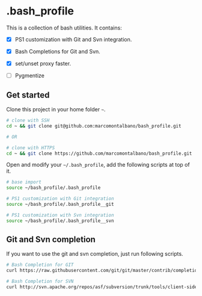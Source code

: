 # .bash_profile

This is a collection of bash utilities. It contains:

- [x] PS1 customization with Git and Svn integration.
- [x] Bash Completions for Git and Svn.
- [x] set/unset proxy faster.
- [ ] Pygmentize


## Get started

Clone this project in your home folder `~`.

```sh
# clone with SSH
cd ~ && git clone git@github.com:marcomontalbano/bash_profile.git

# OR

# clone with HTTPS
cd ~ && git clone https://github.com/marcomontalbano/bash_profile.git
```

Open and modify your `~/.bash_profile`, add the following scripts at top of it.

```sh
# base import
source ~/bash_profile/.bash_profile

# PS1 customization with Git integration
source ~/bash_profile/.bash_profile__git

# PS1 customization with Svn integration
source ~/bash_profile/.bash_profile__svn
```

## Git and Svn completion

If you want to use the git and svn completion, just run following scripts.

```sh
# Bash Completion for GIT
curl https://raw.githubusercontent.com/git/git/master/contrib/completion/git-completion.bash -o ~/.bash_completion_git

# Bash Completion for SVN
curl http://svn.apache.org/repos/asf/subversion/trunk/tools/client-side/bash_completion -o ~/.bash_completion_svn
```

